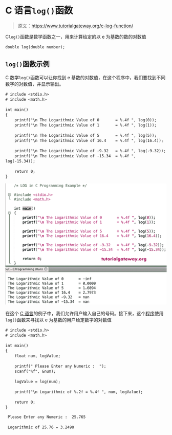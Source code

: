 # C 语言`log()`函数

> 原文：<https://www.tutorialgateway.org/c-log-function/>

C`log()`函数是数学函数之一，用来计算给定的以 e 为基数的数的对数值

```
double log(double number);
```

## `log()`函数示例

C 数学`log()`函数可以让你找到 e 基数的对数值，在这个程序中，我们要找到不同数字的对数值，并显示输出。

```
# include <stdio.h>
# include <math.h>

int main()
{
    printf("\n The Logarithmic Value of 0       = %.4f ", log(0));
    printf("\n The Logarithmic Value of 1       = %.4f ", log(1));

    printf("\n The Logarithmic Value of 5       = %.4f ", log(5));
    printf("\n The Logarithmic Value of 16.4    = %.4f ", log(16.4));

    printf("\n The Logarithmic Value of -9.32   = %.4f ", log(-9.32));  
    printf("\n The Logarithmic Value of -15.34  = %.4f ", log(-15.34));

    return 0;
}
```

![C log Function 1](img/80b26fab2b66d4bade88bed095352ac3.png)

在这个 [C 语言](https://www.tutorialgateway.org/c-programming/)的例子中，我们允许用户输入自己的号码。接下来，这个[程序](https://www.tutorialgateway.org/c-programming-examples/)使用`log()`函数来寻找以 e 为基数的用户给定数字的对数值

```
# include <stdio.h>
# include <math.h>

int main()
{
    float num, logValue;

    printf(" Please Enter any Numeric :  ");
    scanf("%f", &num);

    logValue = log(num);

    printf("\n Logarithmic of %.2f = %.4f ", num, logValue);

    return 0;
}
```

```
 Please Enter any Numeric :  25.765

 Logarithmic of 25.76 = 3.2490
```